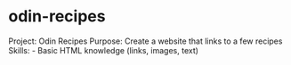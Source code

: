 # odin-recipes

Project: Odin Recipes
Purpose: Create a website that links to a few recipes
Skills:
    - Basic HTML knowledge (links, images, text)
